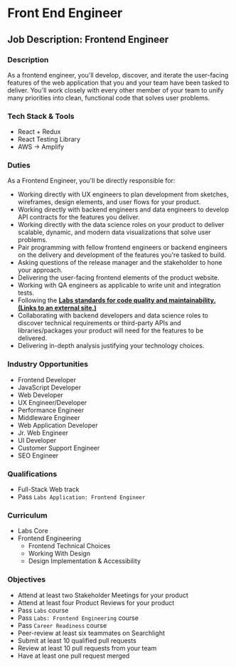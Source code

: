 # Front End Engineer



## Job Description: Frontend Engineer

### Description

As a frontend engineer, you'll develop, discover, and iterate the user-facing features of the web application that you and your team have been tasked to deliver. You'll work closely with every other member of your team to unify many priorities into clean, functional code that solves user problems.

### Tech Stack & Tools

* React + Redux
* React Testing Library
* AWS → Amplify

### Duties

As a Frontend Engineer, you'll be directly responsible for:

* Working directly with UX engineers to plan development from sketches, wireframes, design elements, and user flows for your product.
* Working directly with backend engineers and data engineers to develop API contracts for the features you deliver.
* Working directly with the data science roles on your product to deliver scalable, dynamic, and modern data visualizations that solve user problems.
* Pair programming with fellow frontend engineers or backend engineers on the delivery and development of the features you're tasked to build.
* Asking questions of the release manager and the stakeholder to hone your approach.
* Delivering the user-facing frontend elements of the product website.
* Working with QA engineers as applicable to write unit and integration tests.
* Following the [**Labs standards for code quality and maintainability. \(Links to an external site.\)**](http://docs.labs.lambdaschool.com/)
* Collaborating with backend developers and data science roles to discover technical requirements or third-party APIs and libraries/packages your product will need for the features to be delivered.
* Delivering in-depth analysis justifying your technology choices.

### Industry Opportunities

* Frontend Developer
* JavaScript Developer
* Web Developer
* UX Engineer/Developer
* Performance Engineer
* Middleware Engineer
* Web Application Developer
* Jr. Web Engineer
* UI Developer
* Customer Support Engineer
* SEO Engineer

### Qualifications

* Full-Stack Web track
* Pass `Labs Application: Frontend Engineer`

### Curriculum

* Labs Core
* Frontend Engineering 
  * Frontend Technical Choices
  * Working With Design
  * Design Implementation & Accessibility

### Objectives

* Attend at least two Stakeholder Meetings for your product
* Attend at least four Product Reviews for your product
* Pass `Labs` course
* Pass `Labs: Frontend Engineering` course
* Pass `Career Readiness` course
* Peer-review at least six teammates on Searchlight
* Submit at least 10 qualified pull requests
* Review at least 10 pull requests from your team
* Have at least one pull request merged

